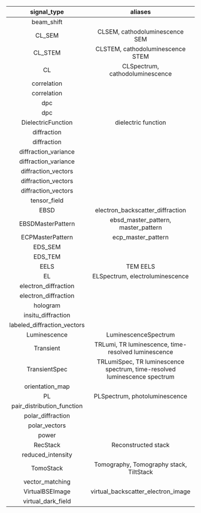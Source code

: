 |         signal_type         |                                  aliases                                  |          class name         |  package  |
| :-------------------------: | :-----------------------------------------------------------------------: | :-------------------------: | :-------: |
|          beam_shift         |                                                                           |          BeamShift          |   pyxem   |
|            CL_SEM           |                       CLSEM, cathodoluminescence SEM                      |        CLSEMSpectrum        |  lumispy  |
|           CL_STEM           |                      CLSTEM, cathodoluminescence STEM                     |        CLSTEMSpectrum       |  lumispy  |
|              CL             |                      CLSpectrum, cathodoluminescence                      |          CLSpectrum         |  lumispy  |
|         correlation         |                                                                           |        Correlation1D        |   pyxem   |
|         correlation         |                                                                           |        Correlation2D        |   pyxem   |
|             dpc             |                                                                           |         DPCSignal1D         |   pyxem   |
|             dpc             |                                                                           |         DPCSignal2D         |   pyxem   |
|      DielectricFunction     |                            dielectric function                            |      DielectricFunction     |   exspy   |
|         diffraction         |                                                                           |        Diffraction1D        |   pyxem   |
|         diffraction         |                                                                           |        Diffraction2D        |   pyxem   |
|     diffraction_variance    |                                                                           |    DiffractionVariance1D    |   pyxem   |
|     diffraction_variance    |                                                                           |    DiffractionVariance2D    |   pyxem   |
|     diffraction_vectors     |                                                                           |      DiffractionVectors     |   pyxem   |
|     diffraction_vectors     |                                                                           |     DiffractionVectors1D    |   pyxem   |
|     diffraction_vectors     |                                                                           |     DiffractionVectors2D    |   pyxem   |
|         tensor_field        |                                                                           |   DisplacementGradientMap   |   pyxem   |
|             EBSD            |                      electron_backscatter_diffraction                     |             EBSD            | kikuchipy |
|      EBSDMasterPattern      |                    ebsd_master_pattern, master_pattern                    |      EBSDMasterPattern      | kikuchipy |
|       ECPMasterPattern      |                             ecp_master_pattern                            |       ECPMasterPattern      | kikuchipy |
|           EDS_SEM           |                                                                           |        EDSSEMSpectrum       |   exspy   |
|           EDS_TEM           |                                                                           |        EDSTEMSpectrum       |   exspy   |
|             EELS            |                                  TEM EELS                                 |         EELSSpectrum        |   exspy   |
|              EL             |                      ELSpectrum, electroluminescence                      |          ELSpectrum         |  lumispy  |
|     electron_diffraction    |                                                                           |    ElectronDiffraction1D    |   pyxem   |
|     electron_diffraction    |                                                                           |    ElectronDiffraction2D    |   pyxem   |
|           hologram          |                                                                           |        HologramImage        |  holospy  |
|      insitu_diffraction     |                                                                           |     InSituDiffraction2D     |   pyxem   |
| labeled_diffraction_vectors |                                                                           | LabeledDiffractionVectors2D |   pyxem   |
|         Luminescence        |                            LuminescenceSpectrum                           |         LumiSpectrum        |  lumispy  |
|          Transient          |            TRLumi, TR luminescence, time-resolved luminescence            |        LumiTransient        |  lumispy  |
|        TransientSpec        | TRLumiSpec, TR luminescence spectrum, time-resolved luminescence spectrum |    LumiTransientSpectrum    |  lumispy  |
|       orientation_map       |                                                                           |        OrientationMap       |   pyxem   |
|              PL             |                       PLSpectrum, photoluminescence                       |          PLSpectrum         |  lumispy  |
|  pair_distribution_function |                                                                           |  PairDistributionFunction1D |   pyxem   |
|      polar_diffraction      |                                                                           |      PolarDiffraction2D     |   pyxem   |
|        polar_vectors        |                                                                           |         PolarVectors        |   pyxem   |
|            power            |                                                                           |           Power2D           |   pyxem   |
|           RecStack          |                            Reconstructed stack                            |           RecStack          |   etspy   |
|      reduced_intensity      |                                                                           |      ReducedIntensity1D     |   pyxem   |
|          TomoStack          |                  Tomography, Tomography stack, TiltStack                  |          TomoStack          |   etspy   |
|       vector_matching       |                                                                           |    VectorMatchingResults    |   pyxem   |
|       VirtualBSEImage       |                     virtual_backscatter_electron_image                    |       VirtualBSEImage       | kikuchipy |
|      virtual_dark_field     |                                                                           |    VirtualDarkFieldImage    |   pyxem   |

